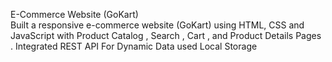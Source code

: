 E-Commerce Website (GoKart) <br>
Built a responsive e-commerce website (GoKart) using HTML, CSS and JavaScript with
Product Catalog , Search , Cart , and Product Details Pages . Integrated REST API For Dynamic
Data used Local Storage
